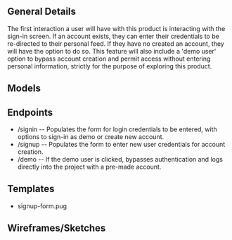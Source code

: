 ## General Details

The first interaction a user will have with this product is interacting with the sign-in screen. If an account exists, they can enter their credentials to be re-directed to their personal feed. If they have no created an account, they will have the option to do so. This feature will also include a 'demo user' option to bypass account creation and permit access without entering personal information, strictly for the purpose of exploring this product.

## Models


## Endpoints

* /signin  -- Populates the form for login credentials to be entered, with options to sign-in as demo or create new account.
* /signup  -- Populates the form to enter new user credentials for account creation.
* /demo    -- If the demo user is clicked, bypasses authentication and logs directly into the project with a pre-made account.

## Templates

  * signup-form.pug

## Wireframes/Sketches

